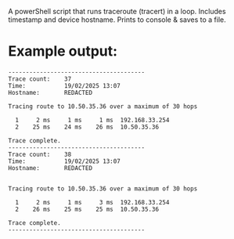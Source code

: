 A powerShell script that runs traceroute (tracert) in a loop. Includes timestamp and device hostname. Prints to console & saves to a file.

# Example output:
```
---------------------------------------
Trace count:    37
Time:           19/02/2025 13:07
Hostname:       REDACTED

Tracing route to 10.50.35.36 over a maximum of 30 hops

  1     2 ms     1 ms     1 ms  192.168.33.254
  2    25 ms    24 ms    26 ms  10.50.35.36

Trace complete.
---------------------------------------
Trace count:    38
Time:           19/02/2025 13:07
Hostname:       REDACTED


Tracing route to 10.50.35.36 over a maximum of 30 hops

  1     2 ms     1 ms     3 ms  192.168.33.254
  2    26 ms    25 ms    25 ms  10.50.35.36

Trace complete.
---------------------------------------
```
